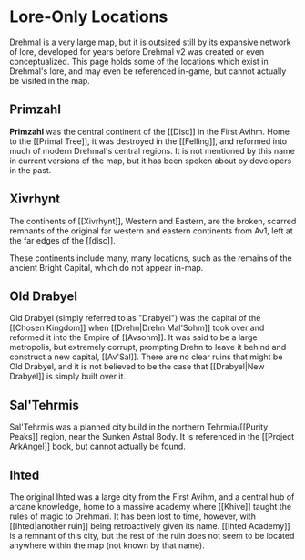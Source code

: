 # Lore-Only Locations

Drehmal is a very large map, but it is outsized still by its expansive network of lore, developed for years before Drehmal v2 was created or even conceptualized. This page holds some of the locations which exist in Drehmal's lore, and may even be referenced in-game, but cannot actually be visited in the map.

## Primzahl

**Primzahl** was the central continent of the [[Disc]] in the First Avihm. Home to the [[Primal Tree]], it was destroyed in the [[Felling]], and reformed into much of modern Drehmal's central regions. It is not mentioned by this name in current versions of the map, but it has been spoken about by developers in the past.

## Xivrhynt

The continents of [[Xivrhynt]], Western and Eastern, are the broken, scarred remnants of the original far western and eastern continents from Av1, left at the far edges of the [[disc]].

These continents include many, many locations, such as the remains of the ancient Bright Capital, which do not appear in-map.

## Old Drabyel

Old Drabyel (simply referred to as "Drabyel") was the capital of the [[Chosen Kingdom]] when [[Drehn|Drehn Mal'Sohm]] took over and reformed it into the Empire of [[Avsohm]]. It was said to be a large metropolis, but extremely corrupt, prompting Drehn to leave it behind and construct a new capital, [[Av'Sal]]. There are no clear ruins that might be Old Drabyel, and it is not believed to be the case that [[Drabyel|New Drabyel]] is simply built over it.

## Sal'Tehrmis

Sal'Tehrmis was a planned city build in the northern Tehrmia/[[Purity Peaks]] region, near the Sunken Astral Body. It is referenced in the [[Project ArkAngel]] book, but cannot actually be found.

## Ihted

The original Ihted was a large city from the First Avihm, and a central hub of arcane knowledge, home to a massive academy where [[Khive]] taught the rules of magic to Drehmari. It has been lost to time, however, with [[Ihted|another ruin]] being retroactively given its name. [[Ihted Academy]] is a remnant of this city, but the rest of the ruin does not seem to be located anywhere within the map (not known by that name).
